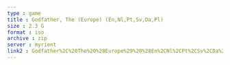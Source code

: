 ```yaml
---
type : game
title : Godfather, The (Europe) (En,Nl,Pt,Sv,Da,Pl)
size : 2.3 G
format : iso
archive : zip
server : myrient
link2 : Godfather%2C%20The%20%28Europe%29%20%28En%2CNl%2CPt%2CSv%2CDa%2CPl%29
---
```

